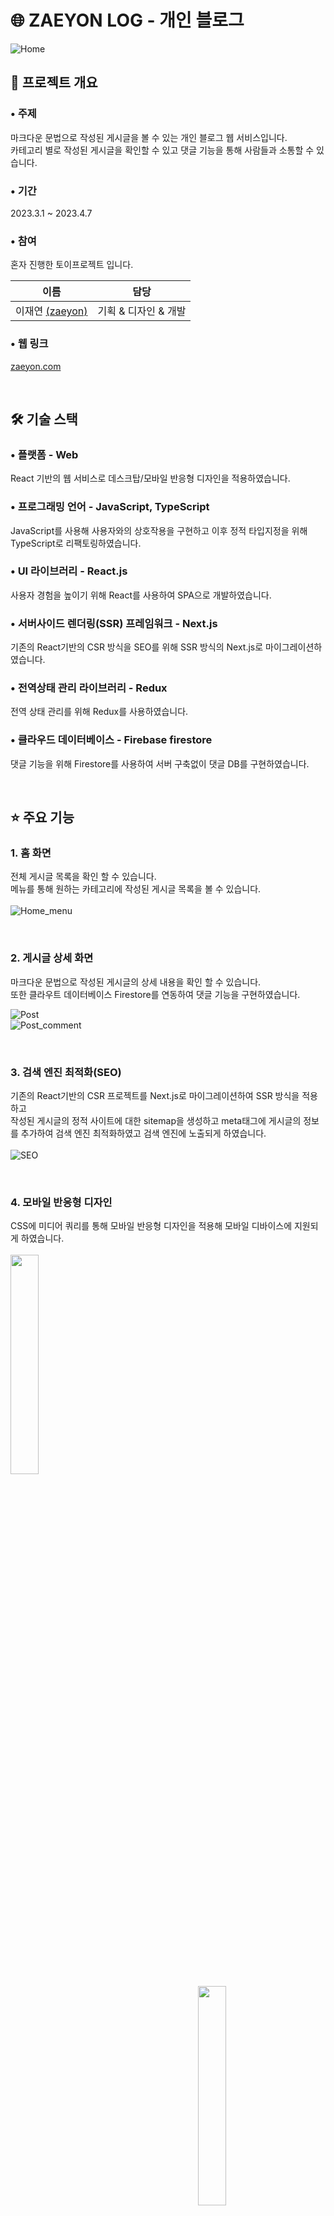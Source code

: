 # 🌐 ZAEYON LOG - 개인 블로그
![Home](./public/images/pages/home.png)

## 📝 프로젝트 개요
### • 주제
마크다운 문법으로 작성된 게시글을 볼 수 있는 개인 블로그 웹 서비스입니다. <br/>
카테고리 별로 작성된 게시글을 확인할 수 있고 댓글 기능을 통해 사람들과 소통할 수 있습니다.

### • 기간
2023.3.1 ~ 2023.4.7

### • 참여
혼자 진행한 토이프로젝트 입니다.

|이름|담당|
|----|---|
|이재연 [(zaeyon)](github.com/zaeyon)|기획 & 디자인 & 개발|

### • 웹 링크
[zaeyon.com](zaeyon.com) 

<br/>

## 🛠️ 기술 스택
### •  플랫폼 - Web
React 기반의 웹 서비스로 데스크탑/모바일 반응형 디자인을 적용하였습니다.
### •  프로그래밍 언어 - JavaScript, TypeScript
JavaScript를 사용해 사용자와의 상호작용을 구현하고 이후 정적 타입지정을 위해 TypeScript로 리팩토링하였습니다.
### •  UI 라이브러리 - React.js
사용자 경험을 높이기 위해 React를 사용하여 SPA으로 개발하였습니다.
### •  서버사이드 렌더링(SSR) 프레임워크 - Next.js
기존의 React기반의 CSR 방식을 SEO를 위해 SSR 방식의 Next.js로 마이그레이션하였습니다.
### •  전역상태 관리 라이브러리 - Redux
전역 상태 관리를 위해 Redux를 사용하였습니다.
### •  클라우드 데이터베이스 - Firebase firestore
댓글 기능을 위해 Firestore를 사용하여 서버 구축없이 댓글 DB를 구현하였습니다.

<br/>

## ⭐️ 주요 기능
### 1. 홈 화면
전체 게시글 목록을 확인 할 수 있습니다. <br/>
메뉴를 통해 원하는 카테고리에 작성된 게시글 목록을 볼 수 있습니다. <br/>
<br/>
![Home_menu](./public/images/pages/home_menu.png)

<br/>

### 2. 게시글 상세 화면
마크다운 문법으로 작성된 게시글의 상세 내용을 확인 할 수 있습니다. <br/>
또한 클라우트 데이터베이스 Firestore를 연동하여 댓글 기능을 구현하였습니다.
<br/>

![Post](./public/images/pages/post.png)
<br/>
![Post_comment](./public/images/pages/post_comment.png)

<br/>

### 3. 검색 엔진 최적화(SEO)
기존의 React기반의 CSR 프로젝트를 Next.js로 마이그레이션하여 SSR 방식을 적용하고 <br/> 
작성된 게시글의 정적 사이트에 대한 sitemap을 생성하고 meta태그에 게시글의 정보를 추가하여 검색 엔진 최적화하였고 검색 엔진에 노출되게 하였습니다.
<br/>
<br/>
![SEO](./public/images/pages/seo.png)

<br/>

### 4. 모바일 반응형 디자인
CSS에 미디어 쿼리를 통해 모바일 반응형 디자인을 적용해 모바일 디바이스에 지원되게 하였습니다. <br/>
<br/>
<img width="30%" src="https://user-images.githubusercontent.com/49143255/243292887-b3e577d8-8ffd-4f9b-b7f7-82536cd75e9b.jpeg"/>
<img style="margin-left:300px" width="30%" src="https://user-images.githubusercontent.com/49143255/243292897-aa8163d1-789d-4181-850d-ace4a06edcd3.jpeg"/>

<br/>

## 🚀 발생한 문제와 해결 방법
### ❗️ 검색 엔진 최적화(SEO)를 위한 Next.js로 마이그레이션
→ 기존의 프로젝트를 React의 CRA 방식으로 시작하면서 거의 완성되어 갈때 웹사이트가 검색 엔진에 노출이 안되는 문제가 있었습니다.<br/> 
이를 해결하기 위해 기존의 CRA 방식의 프로젝트를 Next.js으로 마이그레이션을 진행하여 SSR 방식으로 전환하고 정적사이트에 대한 sitemap 생성, meta태그 추가를 통해 검색 엔진 최적화 문제를 해결하였습니다.<br/>

### ❗️ Next.js에서 React-Router 사용 못함
→ 기존의 CRA 프로젝트는 React-Router를 이용하여 라우팅을 적용하였습니다. <br/>
하지만 마이그레이션을 진행하면서 Next.js에서는 React-Router를 사용하지 못하는걸 알게되었고 기존의 코드를 Route별로 pages 폴더안에 컴포넌트를 생성하 next/link를 사용하여 연결하는 방식으로 코드를 리팩토링하여 해결하였습니다.<br/>

### ❗️ 서버 구축 없이 댓글 기능 구현하기
→ 작성한 글에 대해 사람들의 반응을 확인하고 싶어 댓글 기능을 생각하였습니다. 하지만 댓글을 저장하기 위해선 DB와 DB를 연동하기 위한 서버가 필요하였습니다. 서버를 항상 켜놓는게 부담이 되어 서버 구축없이 Firebase의 클라우드 데이터베이스인 Firestore를 사용하여 댓글 기능을 구현하였습니다.

